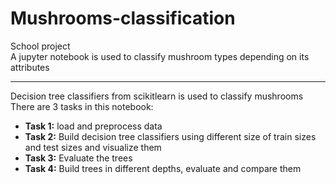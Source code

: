 # Mushrooms-classification
School project <br>
A jupyter notebook is used to classify mushroom types depending on its attributes
_____
Decision tree classifiers from scikitlearn is used to classify mushrooms <br>
There are 3 tasks in this notebook:
- **Task 1:** load and preprocess data
- **Task 2:** Build decision tree classifiers using different size of train sizes and test sizes and visualize them
- **Task 3:** Evaluate the trees
- **Task 4:** Build trees in different depths, evaluate and compare them
